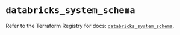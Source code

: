 # `databricks_system_schema`

Refer to the Terraform Registry for docs: [`databricks_system_schema`](https://registry.terraform.io/providers/databricks/databricks/1.90.0/docs/resources/system_schema).
